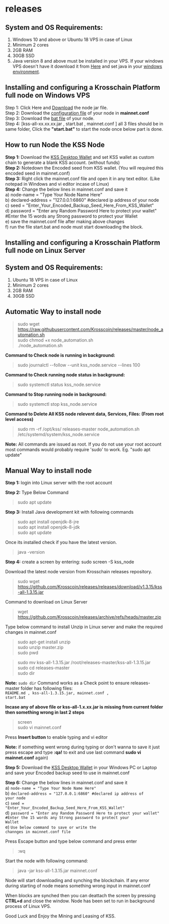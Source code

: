 # releases
## System and OS Requirements:<br>
1. Windows 10 and above or Ubuntu 18 VPS in case of Linux
2. Minimum 2 cores
3. 2GB RAM
4. 30GB SSD
2. Java version 8 and above must be installed in your VPS. If your windows VPS doesn't have it download it from [Here](https://www.java.com/en/download/) and set java in your [windows environment](https://confluence.atlassian.com/doc/setting-the-java_home-variable-in-windows-8895.html).
## Installing and configuring a Krosschain Platform full node on Windows VPS<br>
 Step 1: Click Here and [Download](https://github.com/Krosscoin/releases/releases/download/v1.3.15/kss-all-1.3.15.jar) the node jar file.<br>
 Step 2: Download the [configuration file](https://github.com/Krosscoin/releases/blob/master/mainnet.conf) of your node in **mainnet.conf**<br>
 Step 3: Download the [bat file](https://github.com/Krosscoin/releases/blob/master/start.bat) of your node.<br>
 Step 4: [kss-all-xx.xx.xx.jar , start.bat , mainnet.conf ]  all 3 files should be in same folder, Click the **"start.bat"** to start the node once below part is done.<br>

## How to run Node the KSS Node
**Step 1:** Download the [KSS Desktop Wallet](https://github.com/Krosscoin/DesktopWallet/archive/main.zip) and set KSS wallet as custom chain to generate a blank KSS account. (without funds)  
**Step 2:** Notedown the Encoded seed from KSS wallet. (You will required this encoded seed in mainnet.conf)<br>
**Step 3:** Right click the mainnet.conf file and open it in any text editor. (Like notepad in Windows and vi editor incase of Linux)<br>
**Step 4:** Change the below lines in mainnet.conf and save it<br>
a) node-name = "Type Your Node Name Here"<br>
b) declared-address = "127.0.0.1:6860" #declared ip address of your node<br>
c) seed = "Enter_Your_Encoded_Backup_Seed_Here_From_KSS_Wallet" <br>
d) password = "Enter any Random Password Here to protect your wallet" #Enter the 15 words any Strong password to protect your Wallet<br>
e) save the mainnet.conf file after making above changes <br>
f) run the file start.bat and node must start downloading the block.<br>

## Installing and configuring a Krosschain Platform full node on Linux Server
## System and OS Requirements:<br>
1. Ubuntu 18 VPS in case of Linux<br>
2. Minimum 2 cores<br>
3. 2GB RAM<br>
4. 30GB SSD<br>

## Automatic Way to install node
> sudo wget https://raw.githubusercontent.com/Krosscoin/releases/master/node_automation.sh<br>
> sudo chmod +x node_automation.sh<br> 
> ./node_automation.sh<br>

**Command to Check node is running in background:**
> sudo journalctl --follow --unit kss_node.service --lines 100<br>

**Command to Check running node status in background:**
> sudo systemctl status kss_node.service<br>

**Command to Stop running node in background:**
> sudo systemctl stop kss_node.service<br>

**Command to Delete All KSS node relevent data, Services, Files: (From root level access)**
> sudo rm -rf /opt/kss/ releases-master node_automation.sh /etc/systemd/system/kss_node.service

**Note:** All commands are issued as root. If you do not use your root account most commands would probably require 'sudo' to work. Eg. "sudo apt update"<br>

## Manual Way to install node

**Step 1:** login into Linux server with the root account<br>

**Step 2:** Type Below Command<br>
> sudo apt update<br>
 
**Step 3:** Install Java development kit with following commands<br>
> sudo apt install openjdk-8-jre <br>
> sudo apt install openjdk-8-jdk <br>
> sudo apt update <br>

Once its installed check if you have the latest version.
> java -version

**Step 4:** create a screen by entering: sudo screen -S kss_node

Download the latest node version from Krosschain releases repository.<br>
> sudo wget https://github.com/Krosscoin/releases/releases/download/v1.3.15/kss-all-1.3.15.jar<br>

Command to download on Linux Server<br>
> wget https://github.com/Krosscoin/releases/archive/refs/heads/master.zip<br>

Type below command to install Unzip in Linux server and make the required changes in mainnet.conf<br>
> sudo apt-get install unzip<br>
> sudo unzip master.zip<br>
> sudo pwd<br>


> sudo mv kss-all-1.3.15.jar /root/releases-master/kss-all-1.3.15.jar<br> 
> sudo cd releases-master<br>
> sudo dir<br>

**Note:** <code>sudo dir</code> Command works as a Check point to ensure releases-master folder has following files:<br>
<code>README.md , kss-all-1.3.15.jar, mainnet.conf , start.bat</code><br>

**Incase any of above file or kss-all-1.x.xx.jar is missing from current folder then something wrong in last 2 steps**<br>

> screen<br>
> sudo vi mainnet.conf<br>

Press **Insert button** to enable typing and vi editor<br>

**Note:** if something went wrong during typing or don't wanna to save it just press escape and type **:qa!** to exit and use last command **sudo vi mainnet.conf** again)

**Step 5:** Download the [KSS Desktop Wallet](https://github.com/Krosscoin/DesktopWallet/archive/main.zip) in your Windows PC or Laptop and save your Encoded backup seed to use in mainnet.conf

**Step 6:** Change the below lines in mainnet.conf and save it<br>
a) <code>node-name = "Type Your Node Name Here"</code><br>
b) <code>declared-address = "127.0.0.1:6860" #declared ip address of your node</code><br>
c) <code>seed = "Enter_Your_Encoded_Backup_Seed_Here_From_KSS_Wallet"</code><br>
d) <code>password = "Enter any Random Password Here to protect your wallet" #Enter the 15 words any Strong password to protect your Wallet</code><br>
e) <code>Use below command to save or write the channges in mainnet.conf file</code><br>

Press Escape button and type below command and press enter 
>:wq

Start the node with following command:
>java -jar kss-all-1.3.15.jar mainnet.conf 

Node will start downloading and synching the blockchain. If any error during starting of node means something wrong input in mainnet.conf

When blocks are synched then you can deattach the screen by pressing **CTRL+d** and close the window. Node has been set to run in background process of Linux VPS.

Good Luck and Enjoy the Mining and Leasing of KSS.
